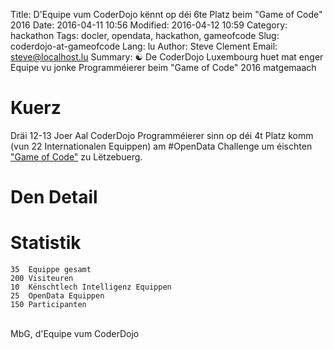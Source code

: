 Title: D'Equipe vum CoderDojo kënnt op déi 6te Platz beim "Game of Code" 2016
Date: 2016-04-11 10:56
Modified: 2016-04-12 10:59
Category: hackathon
Tags: docler, opendata, hackathon, gameofcode
Slug: coderdojo-at-gameofcode
Lang: lu
Author: Steve Clement
Email: steve@localhost.lu
Summary: :yin_yang: De CoderDojo Luxembourg huet mat enger Equipe vu jonke Programméierer beim "Game of Code" 2016 matgemaach

# Kuerz

Dräi 12-13 Joer Aal CoderDojo Programméierer sinn op déi 4t Platz komm (vun 22 Internationalen Equippen) am #OpenData Challenge um éischten <a href="http://gameofcode.eu" target="_blank">"Game of Code"</a> zu Lëtzebuerg.

# Den Detail

# Statistik

```
35  Equippe gesamt
200 Visiteuren
10  Kënschtlech Intelligenz Equippen
25  OpenData Equippen
150 Participanten
```
<br />
MbG, d'Equipe vum CoderDojo